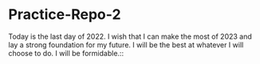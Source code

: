 # Practice-Repo-2
Today is the last day of 2022. I wish that I can make the most of 2023 and lay a strong foundation for my future. I will be the best at whatever I will choose to do. I will be formidable.::
